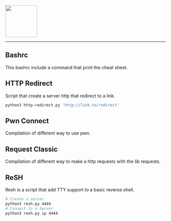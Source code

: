 <picture>
    <source height="100px" srcset="https://user-images.githubusercontent.com/28403617/172733621-ad1dc900-495d-48cd-ad9a-b4b581f4b72d.svg" media="(prefers-color-scheme: dark)">
    <img height="100px" src="https://user-images.githubusercontent.com/28403617/172733622-dd2b79e3-b10d-4693-bdef-851758fc8cce.svg">
</picture>

---

## Bashrc
This bashrc include a command that print the cheat sheet.

## HTTP Redirect
Script that create a server http that redirect to a link.

```bash
python3 http-redirect.py 'http://link.to/redirect'
```

## Pwn Connect
Compilation of different way to use pwn.

## Request Classic
Compilation of different way to make a http requests with the lib requests.

## ReSH
Resh is a script that add TTY support to a basic reverse shell.

```bash
# Create a server
python3 resh.py 4444
# Connect to a Server
python3 resh.py ip 4444
```
